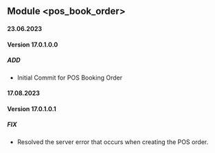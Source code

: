 ## Module <pos_book_order>

#### 23.06.2023
#### Version 17.0.1.0.0
##### ADD
- Initial Commit for POS Booking Order

#### 17.08.2023
#### Version 17.0.1.0.1
##### FIX
- Resolved the server error that occurs when creating the POS order.
